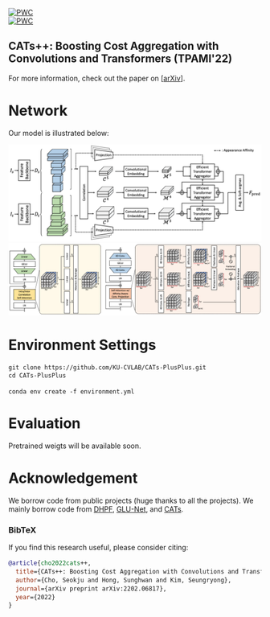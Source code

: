 [![PWC](https://img.shields.io/endpoint.svg?url=https://paperswithcode.com/badge/cats-boosting-cost-aggregation-with/semantic-correspondence-on-pf-pascal)](https://paperswithcode.com/sota/semantic-correspondence-on-pf-pascal?p=cats-boosting-cost-aggregation-with)
<br>
[![PWC](https://img.shields.io/endpoint.svg?url=https://paperswithcode.com/badge/cats-boosting-cost-aggregation-with/semantic-correspondence-on-spair-71k)](https://paperswithcode.com/sota/semantic-correspondence-on-spair-71k?p=cats-boosting-cost-aggregation-with)

## CATs++: Boosting Cost Aggregation with Convolutions and Transformers (TPAMI'22)
For more information, check out the paper on [[arXiv](https://arxiv.org/abs/2202.06817)].

# Network

Our model is illustrated below:

![Figure of Architecture](/images/ARCH1.png)
![Figure of Architecture](/images/ARCH2.png)

# Environment Settings
```
git clone https://github.com/KU-CVLAB/CATs-PlusPlus.git
cd CATs-PlusPlus

conda env create -f environment.yml
```

# Evaluation
Pretrained weigts will be available soon.

# Acknowledgement <a name="Acknowledgement"></a>

We borrow code from public projects (huge thanks to all the projects). We mainly borrow code from  [DHPF](https://github.com/juhongm999/dhpf), [GLU-Net](https://github.com/PruneTruong/GLU-Net), and [CATs](https://github.com/SunghwanHong/Cost-Aggregation-transformers). 
### BibTeX
If you find this research useful, please consider citing:
````BibTeX
@article{cho2022cats++,
  title={CATs++: Boosting Cost Aggregation with Convolutions and Transformers},
  author={Cho, Seokju and Hong, Sunghwan and Kim, Seungryong},
  journal={arXiv preprint arXiv:2202.06817},
  year={2022}
}
````
